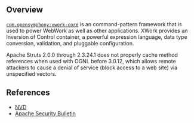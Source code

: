 ## Overview
[`com.opensymphony:xwork-core`](http://search.maven.org/#search%7Cga%7C1%7Ca%3A%22xwork-core%22) is an command-pattern framework that is used to power WebWork as well as other applications. XWork provides an Inversion of Control container, a powerful expression language, data type conversion, validation, and pluggable configuration.

Apache Struts 2.0.0 through 2.3.24.1 does not properly cache method references when used with OGNL before 3.0.12, which allows remote attackers to cause a denial of service (block access to a web site) via unspecified vectors.

## References
- [NVD](https://web.nvd.nist.gov/view/vuln/detail?vulnId=CVE-2016-3093)
- [Apache Security Bulletin](http://struts.apache.org/docs/s2-034.html)

